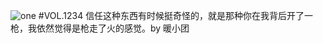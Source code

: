 ![one](http://image.wufazhuce.com/FqZwMkKeX1lxKiqSyBkMwv8IU_cI)
#VOL.1234
信任这种东西有时候挺奇怪的，就是那种你在我背后开了一枪，我依然觉得是枪走了火的感觉。by 暖小团